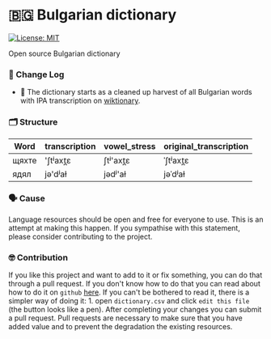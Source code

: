 # 🇧🇬 Bulgarian dictionary

[![License: MIT](https://img.shields.io/badge/License-MIT-yellow.svg)](https://opensource.org/licenses/MIT)

Open source Bulgarian dictionary

### 📙 Change Log

* 🚜 The dictionary starts as a cleaned up harvest of all Bulgarian words with IPA transcription on [wiktionary](https://bg.wiktionary.org/wiki/%D0%9D%D0%B0%D1%87%D0%B0%D0%BB%D0%BD%D0%B0_%D1%81%D1%82%D1%80%D0%B0%D0%BD%D0%B8%D1%86%D0%B0).


### 🗂️ Structure
| Word          | transcription | vowel_stress | original_transcription |
| ------------- | ------------- | ------------ | ---------------------- |
| щяхте         | 'ʃtʲaxt̪ɛ      | ʃtʲ'axt̪ɛ     | ˈʃtʲaxt̪ɛ               |
| ядял          | jə'dʲaɫ       | jədʲ'aɫ      | jəˈdʲaɫ                |

### 🗣️ Cause
Language resources should be open and free for everyone to use. This is an attempt at making this happen. If you sympathise with this statement, please consider contributing to the project.

### 🤓 Contribution
If you like this project and want to add to it or fix something, you can do that through a pull request. If you don't know how to do that you can read about how to do it on `github` [here](https://guides.github.com/activities/hello-world/#pr). If you can't be bothered to read it, there is a simpler way of doing it: 1. open `dictionary.csv` and click `edit this file` (the button looks like a pen). After completing your changes you can submit a pull request. Pull requests are necessary to make sure that you have added value and to prevent the degradation the existing resources.
